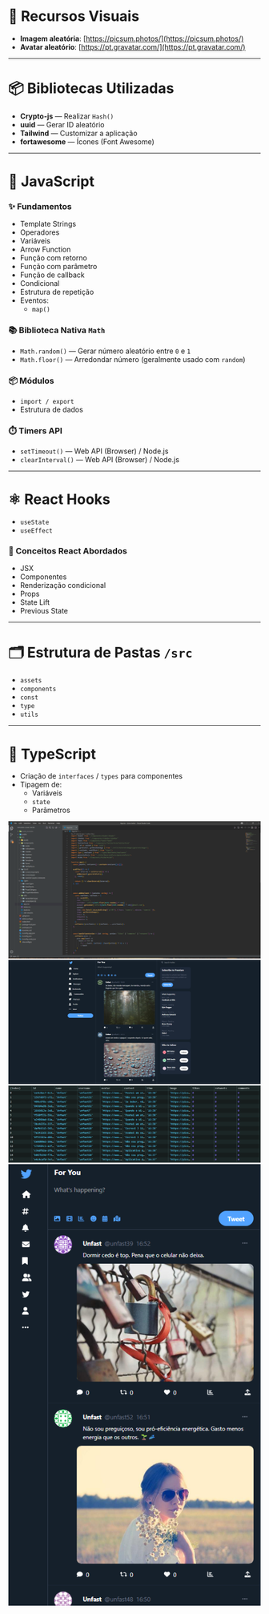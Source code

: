 # 📸 Recursos Visuais

- **Imagem aleatória**: [https://picsum.photos/](https://picsum.photos/)
- **Avatar aleatório**: [https://pt.gravatar.com/](https://pt.gravatar.com/)

---

# 📦 Bibliotecas Utilizadas

- **Crypto-js** — Realizar `Hash()`
- **uuid** — Gerar ID aleatório
- **Tailwind** — Customizar a aplicação
- **fortawesome** — Ícones (Font Awesome)

---

# 📜 JavaScript

### ✨ Fundamentos

- Template Strings  
- Operadores  
- Variáveis  
- Arrow Function  
- Função com retorno  
- Função com parâmetro  
- Função de callback  
- Condicional  
- Estrutura de repetição  
- Eventos:
  - `map()`

### 📚 Biblioteca Nativa `Math`

- `Math.random()` — Gerar número aleatório entre `0` e `1`  
- `Math.floor()` — Arredondar número (geralmente usado com `random`)

### 📦 Módulos

- `import / export`  
- Estrutura de dados

### ⏱️ Timers API

- `setTimeout()` — Web API (Browser) / Node.js  
- `clearInterval()` — Web API (Browser) / Node.js  

---

# ⚛️ React Hooks

- `useState`  
- `useEffect`  

### 🧠 Conceitos React Abordados

- JSX  
- Componentes  
- Renderização condicional  
- Props  
- State Lift  
- Previous State  

---

# 🗂️ Estrutura de Pastas `/src`

- `assets`  
- `components`  
- `const`  
- `type`  
- `utils`  

---

# 🔷 TypeScript

- Criação de `interfaces` / `types` para componentes  
- Tipagem de:
  - Variáveis  
  - `state`  
  - Parâmetros  

![alt text](image.png)
![alt text](image-1.png)
![alt text](image-2.png)
![alt text](image-3.png)
